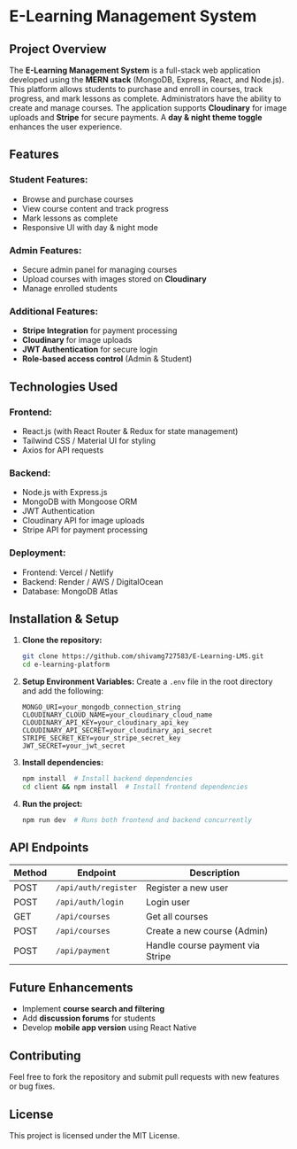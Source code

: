 # E-Learning Management System

## Project Overview
The **E-Learning Management System** is a full-stack web application developed using the **MERN stack** (MongoDB, Express, React, and Node.js). This platform allows students to purchase and enroll in courses, track progress, and mark lessons as complete. Administrators have the ability to create and manage courses. The application supports **Cloudinary** for image uploads and **Stripe** for secure payments. A **day & night theme toggle** enhances the user experience.

## Features
### Student Features:
- Browse and purchase courses
- View course content and track progress
- Mark lessons as complete
- Responsive UI with day & night mode

### Admin Features:
- Secure admin panel for managing courses
- Upload courses with images stored on **Cloudinary**
- Manage enrolled students

### Additional Features:
- **Stripe Integration** for payment processing
- **Cloudinary** for image uploads
- **JWT Authentication** for secure login
- **Role-based access control** (Admin & Student)

## Technologies Used
### Frontend:
- React.js (with React Router & Redux for state management)
- Tailwind CSS / Material UI for styling
- Axios for API requests

### Backend:
- Node.js with Express.js
- MongoDB with Mongoose ORM
- JWT Authentication
- Cloudinary API for image uploads
- Stripe API for payment processing

### Deployment:
- Frontend: Vercel / Netlify
- Backend: Render / AWS / DigitalOcean
- Database: MongoDB Atlas

## Installation & Setup
1. **Clone the repository:**
   ```sh
   git clone https://github.com/shivamg727583/E-Learning-LMS.git
   cd e-learning-platform
   ```

2. **Setup Environment Variables:**
   Create a `.env` file in the root directory and add the following:
   ```env
   MONGO_URI=your_mongodb_connection_string
   CLOUDINARY_CLOUD_NAME=your_cloudinary_cloud_name
   CLOUDINARY_API_KEY=your_cloudinary_api_key
   CLOUDINARY_API_SECRET=your_cloudinary_api_secret
   STRIPE_SECRET_KEY=your_stripe_secret_key
   JWT_SECRET=your_jwt_secret
   ```

3. **Install dependencies:**
   ```sh
   npm install  # Install backend dependencies
   cd client && npm install  # Install frontend dependencies
   ```

4. **Run the project:**
   ```sh
   npm run dev  # Runs both frontend and backend concurrently
   ```

## API Endpoints
| Method | Endpoint | Description |
|--------|---------|-------------|
| POST | `/api/auth/register` | Register a new user |
| POST | `/api/auth/login` | Login user |
| GET | `/api/courses` | Get all courses |
| POST | `/api/courses` | Create a new course (Admin) |
| POST | `/api/payment` | Handle course payment via Stripe |

## Future Enhancements
- Implement **course search and filtering**
- Add **discussion forums** for students
- Develop **mobile app version** using React Native

## Contributing
Feel free to fork the repository and submit pull requests with new features or bug fixes.

## License
This project is licensed under the MIT License.

